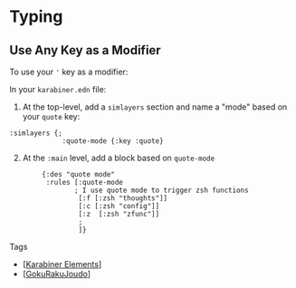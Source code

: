 # Typing

## Use Any Key as a Modifier

To use your `'` key as a modifier:

In your `karabiner.edn` file:

1. At the top-level, add a `simlayers` section and name a "mode" based on your `quote` key:

```closure
:simlayers {;
             :quote-mode {:key :quote}
```

2. At the `:main` level, add a block based on `quote-mode`
```closure
        {:des "quote mode"
         :rules [:quote-mode
                ; I use quote mode to trigger zsh functions
                 [:f [:zsh "thoughts"]]
                 [:c [:zsh "config"]]
                 [:z  [:zsh "zfunc"]]
                 ;
                 ]}
```


Tags
- [[Karabiner Elements]]
- [[GokuRakuJoudo]]

[//begin]: # "Autogenerated link references for markdown compatibility"
[Karabiner Elements]: karabiner-elements "Karabiner Elements"
[GokuRakuJoudo]: gokurakujoudo "GokuRakuJoudo"
[//end]: # "Autogenerated link references"
